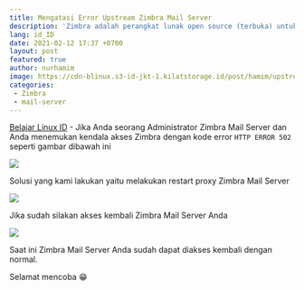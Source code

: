 ```yaml
---
title: Mengatasi Error Upstream Zimbra Mail Server
description: 'Zimbra adalah perangkat lunak open source (terbuka) untuk kolaborasi email yang sering digunakan untuk membangun sebuah mail server dan sangat terkemuka didunia.'
lang: id_ID
date: 2021-02-12 17:37 +0700
layout: post
featured: true
author: nurhamim
image: https://cdn-blinux.s3-id-jkt-1.kilatstorage.id/post/hamim/upstream-zimbra.png
categories:
 - Zimbra
 - mail-server
---
```


[Belajar Linux ID](https://belajarlinux.id) - Jika Anda seorang Administrator Zimbra Mail Server dan Anda menemukan kendala akses Zimbra dengan kode error `HTTP ERROR 502` seperti gambar dibawah ini

![](https://cdn-blinux.s3-id-jkt-1.kilatstorage.id/post/hamim/up1.png)

Solusi yang kami lakukan yaitu melakukan restart proxy Zimbra Mail Server

![](https://cdn-blinux.s3-id-jkt-1.kilatstorage.id/post/hamim/up2.png)

Jika sudah silakan akses kembali Zimbra Mail Server Anda

![](https://cdn-blinux.s3-id-jkt-1.kilatstorage.id/post/hamim/up3.png)

Saat ini Zimbra Mail Server Anda sudah dapat diakses kembali dengan normal. 

Selamat mencoba 😁